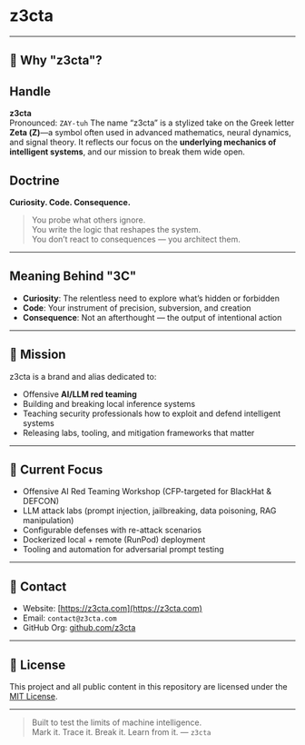 # z3cta

---

## 🧠 Why "z3cta"?

## Handle  
**z3cta**  
Pronounced: `ZAY-tuh`
The name “z3cta” is a stylized take on the Greek letter **Zeta (Ζ)**—a symbol often used in advanced mathematics, neural dynamics, and signal theory. It reflects our focus on the **underlying mechanics of intelligent systems**, and our mission to break them wide open.

## Doctrine  
**Curiosity. Code. Consequence.**

> You probe what others ignore.  
> You write the logic that reshapes the system.  
> You don’t react to consequences — you architect them.

---

## Meaning Behind "3C"
- **Curiosity**: The relentless need to explore what’s hidden or forbidden  
- **Code**: Your instrument of precision, subversion, and creation  
- **Consequence**: Not an afterthought — the output of intentional action

---

## 🎯 Mission

z3cta is a brand and alias dedicated to:
- Offensive **AI/LLM red teaming**
- Building and breaking local inference systems
- Teaching security professionals how to exploit and defend intelligent systems
- Releasing labs, tooling, and mitigation frameworks that matter

---

## 🧪 Current Focus

- Offensive AI Red Teaming Workshop (CFP-targeted for BlackHat & DEFCON)
- LLM attack labs (prompt injection, jailbreaking, data poisoning, RAG manipulation)
- Configurable defenses with re-attack scenarios
- Dockerized local + remote (RunPod) deployment
- Tooling and automation for adversarial prompt testing

---

## 📡 Contact

- Website: [https://z3cta.com](https://z3cta.com)
- Email: `contact@z3cta.com`
- GitHub Org: [github.com/z3cta](https://github.com/z3cta)

---

## 📜 License

This project and all public content in this repository are licensed under the [MIT License](LICENSE).

---

> Built to test the limits of machine intelligence.  
> Mark it. Trace it. Break it. Learn from it. — `z3cta`
